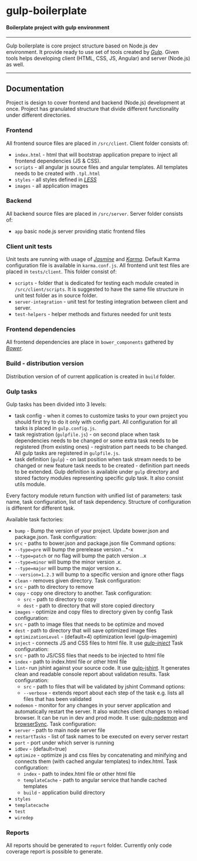 # gulp-boilerplate

#### Boilerplate project with gulp environment

---

Gulp boilerplate is core project structure based on Node.js dev environment. It provide ready to use set of tools
created by [*Gulp*](https://github.com/gulpjs/gulp).
Given tools helps developing client (HTML, CSS, JS, Angular) and server (Node.js) as well.

---

## Documentation

Project is design to cover frontend and backend (Node.js) development at once. Project has granulated structure
that divide different functionality under different directories.

### Frontend
All frontend source files are placed in `/src/client`.
Client folder consists of:
 - `index.html` - html that will bootstrap application prepare to inject all frontend dependencies (JS & CSS).
 - `scripts` - all angular js source files and angular templates. All templates needs to be created with `.tpl.html`
 - `styles` - all styles defined in [*LESS*](https://github.com/less)
 - `images` - all application images

### Backend
All backend source files are placed in `/src/server`.
Server folder consists of:
 - `app` basic node.js server providing static frontend files

### Client unit tests
Unit tests are running with usage of [*Jasmine*](https://github.com/jasmine/jasmine) and
[*Karma*](https://github.com/karma-runner/karma).
Default Karma configuration file is available in `karma.conf.js`.
All frontend unit test files are placed in `tests/client`. This folder consist of:
 - `scripts` - folder that is dedicated for testing each module created in `/src/client/scripts`. It is suggested to have
 the same file structure in unit test folder as in source folder.
 - `server-integration` - unit test for testing integration between client and server.
 - `test-helpers` - helper methods and fixtures needed for unit tests

### Frontend dependencies
All frontend dependencies are place in `bower_components` gathered by [*Bower*](https://github.com/bower/bower).

### Build - distribution version
Distribution version of of current application is created in `build` folder.
 
### Gulp tasks
Gulp tasks has been divided into 3 levels:
 - task config - when it comes to customize tasks to your own project you should first try to do it 
 only with config part. All configuration for all tasks is placed in `gulp.config.js`.
 - task registration (`gulpfile.js`) - on second place when task dependencies needs to be changed or some extra task 
 needs to be registered (from existing ones) - registration part needs to be changed.
 All gulp tasks are registered in `gulpfile.js`.
 - task definition (`gulp`) - on last position when task stream needs to be changed or new feature task needs
 to be created - definition part needs to be extended. Gulp definition is available under `gulp` directory and
 stored factory modules representing specific gulp task. It also consist utils module. 


Every factory module return function with unified list of parameters: task name, task configuration,
list of task dependency. Structure of configuration is different for different task.
 
Available task factories:
 - `bump` - Bump the version of your project. Update bower.json and package.json.
 Task configuration:
  - `src` - paths to bower.json and package.json file
 Command options:
  - `--type=pre` will bump the prerelease version *.*.*-x
  - `--type=patch` or no flag will bump the patch version *.*.x
  - `--type=minor` will bump the minor version *.x.*
  - `--type=major` will bump the major version x.*.*
  - `--version=1.2.3` will bump to a specific version and ignore other flags
 - `clean` - removes given directory.
 Task configuration:
  - `src` - path to directory to remove
 - `copy` - copy one directory to another.
  Task configuration:
   - `src` - path to directory to copy
   - `dest` - path to directory that will store copied directory
 - `images` - optimize and copy files to directory given by config
 Task configuration:
  - `src` - path to image files that needs to be optimize and moved
  - `dest` - path to directory that will save optimized image files
  - `optimizationLevel` - (default=4) optimization level (gulp-imagemin)
 - `inject` - connects JS and CSS files to html file. It use [*gulp-inject*](https://github.com/klei/gulp-inject)
 Task configuration:
  - `src` - path to JS/CSS files that needs to be injected to html file
  - `index` - path to index.html file or other html file
 - `lint`- run jshint against your source code. It use [gulp-jshint](https://github.com/spalger/gulp-jshint).
 It generates clean and readable console report about validation results. 
  Task configuration:
   - `src` - path to files that will be validated by jshint
  Command options:
    - `--verbose` - extends report about each step of the task e.g. lists all files that has been validated
 - `nodemon` - monitor for any changes in your server application and automatically restart the server.
 It also watches client changes to reload browser. It can be run in dev and prod mode.
 It use: [gulp-nodemon](https://github.com/JacksonGariety/gulp-nodemon) and [browserSync](http://www.browsersync.io/).
 Task configuration:
  - `server` - path to main node server file
  - `restartTasks` - list of task names to be executed on every server restart
  - `port` - port under which server is running
  - `idDev` - (default=true)
 - `optimize` - optimize js and css files by concatenating and minifying and connects them (with cached angular
 templates) to index.html.
  Task configuration:
   - `index` - path to index.html file or other html file
   - `templateCache` - path to angular service that handle cached templates
   - `build` - application build directory 
 - `styles`
 - `templatecache`
 - `test`
 - `wiredep`

### Reports
All reports should be generated to `report` folder. Currently only code coverage report is possible to generate.